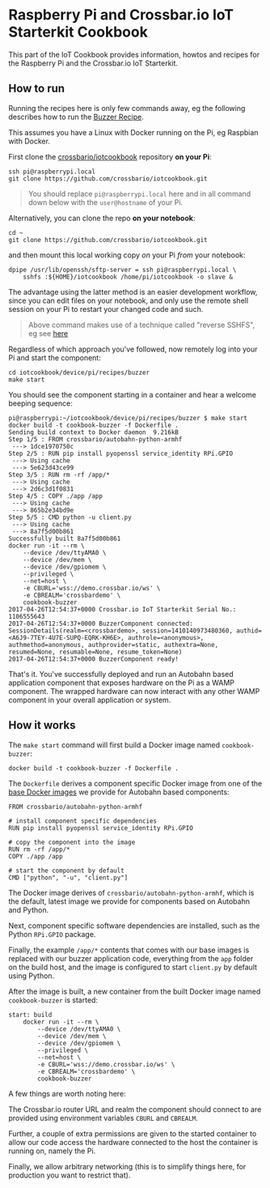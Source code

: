 # Raspberry Pi and Crossbar.io IoT Starterkit Cookbook

This part of the IoT Cookbook provides information, howtos and recipes for the Raspberry Pi and the Crossbar.io IoT Starterkit.


## How to run

Running the recipes here is only few commands away, eg the following describes how to run the [Buzzer Recipe](recipes/buzzer).

This assumes you have a Linux with Docker running on the Pi, eg Raspbian with Docker.

First clone the [crossbario/iotcookbook](https://github.com/crossbario/iotcookbook) repository **on your Pi**:

```console
ssh pi@raspberrypi.local
git clone https://github.com/crossbario/iotcookbook.git
```

> You should replace `pi@raspberrypi.local` here and in all command down below with the `user@hostname` of your Pi.

Alternatively, you can clone the repo **on your notebook**:

```console
cd ~
git clone https://github.com/crossbario/iotcookbook.git
```

and then mount this local working copy *on* your Pi *from* your notebook:

```console
dpipe /usr/lib/openssh/sftp-server = ssh pi@raspberrypi.local \
    sshfs :${HOME}/iotcookbook /home/pi/iotcookbook -o slave &
```

The advantage using the latter method is an easier development workflow, since you can edit files on your notebook, and only use the remote shell session on your Pi to restart your changed code and such.

> Above command makes use of a technique called "reverse SSHFS", eg see [here](https://blog.dhampir.no/content/reverse-sshfs-mounts-fs-push)

Regardless of which approach you've followed, now remotely log into your Pi and start the component:

```
cd iotcookbook/device/pi/recipes/buzzer
make start
```

You should see the component starting in a container and hear a welcome beeping sequence:

```console
pi@raspberrypi:~/iotcookbook/device/pi/recipes/buzzer $ make start
docker build -t cookbook-buzzer -f Dockerfile .
Sending build context to Docker daemon  9.216kB
Step 1/5 : FROM crossbario/autobahn-python-armhf
 ---> 1dce1970750c
Step 2/5 : RUN pip install pyopenssl service_identity RPi.GPIO
 ---> Using cache
 ---> 5e623d43ce99
Step 3/5 : RUN rm -rf /app/*
 ---> Using cache
 ---> 2d6c3d1f0831
Step 4/5 : COPY ./app /app
 ---> Using cache
 ---> 865b2e34bd9e
Step 5/5 : CMD python -u client.py
 ---> Using cache
 ---> 8a7f5d00b861
Successfully built 8a7f5d00b861
docker run -it --rm \
    --device /dev/ttyAMA0 \
    --device /dev/mem \
    --device /dev/gpiomem \
    --privileged \
    --net=host \
    -e CBURL='wss://demo.crossbar.io/ws' \
    -e CBREALM='crossbardemo' \
    cookbook-buzzer
2017-04-26T12:54:37+0000 Crossbar.io IoT Starterkit Serial No.: 1106555643
2017-04-26T12:54:37+0000 BuzzerComponent connected: SessionDetails(realm=<crossbardemo>, session=1410140973480360, authid=<A6J9-7TEY-4U7E-SUPQ-EQRK-KH6E>, authrole=<anonymous>, authmethod=anonymous, authprovider=static, authextra=None, resumed=None, resumable=None, resume_token=None)
2017-04-26T12:54:37+0000 BuzzerComponent ready!
```

That's it. You've successfully deployed and run an Autobahn based application component that exposes hardware on the Pi as a WAMP component. The wrapped hardware can now interact with any other WAMP component in your overall application or system.


## How it works

The `make start` command will first build a Docker image named `cookbook-buzzer`:

```console
docker build -t cookbook-buzzer -f Dockerfile .
```

The `Dockerfile` derives a component specific Docker image from one of the [base Docker images](https://github.com/crossbario/crossbar-docker/blob/master/IMAGES.md) we provide for Autobahn based components:


```
FROM crossbario/autobahn-python-armhf

# install component specific dependencies
RUN pip install pyopenssl service_identity RPi.GPIO

# copy the component into the image
RUN rm -rf /app/*
COPY ./app /app

# start the component by default
CMD ["python", "-u", "client.py"]
```

The Docker image derives of `crossbario/autobahn-python-armhf`, which is the default, latest image we provide for components based on Autobahn and Python.

Next, component specific software dependencies are installed, such as the Python `RPi.GPIO` package.

Finally, the example `/app/*` contents that comes with our base images is replaced with our buzzer application code, everything from the `app` folder on the build host, and the image is configured to start `client.py` by default using Python.

After the image is built, a new container from the built Docker image named `cookbook-buzzer` is started:

```console
start: build
    docker run -it --rm \
        --device /dev/ttyAMA0 \
        --device /dev/mem \
        --device /dev/gpiomem \
        --privileged \
        --net=host \
        -e CBURL='wss://demo.crossbar.io/ws' \
        -e CBREALM='crossbardemo' \
        cookbook-buzzer
```

A few things are worth noting here:

The Crossbar.io router URL and realm the component should connect to are provided using environment variables `CBURL` and `CBREALM`.

Further, a couple of extra permissions are given to the started container to allow our code access the hardware connected to the host the container is running on, namely the Pi.

Finally, we allow arbitrary networking (this is to simplify things here, for production you want to restrict that).


